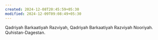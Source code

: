 ```yaml
---
created: 2024-12-08T20:45:59+05:30
modified: 2024-12-09T09:08:49+05:30
---
```


Qadriyah Barkaatiyah Razviyah, Qadriyah Barkaatiyah Razviyah Nooriyah. Quhistan-Dagestan.
